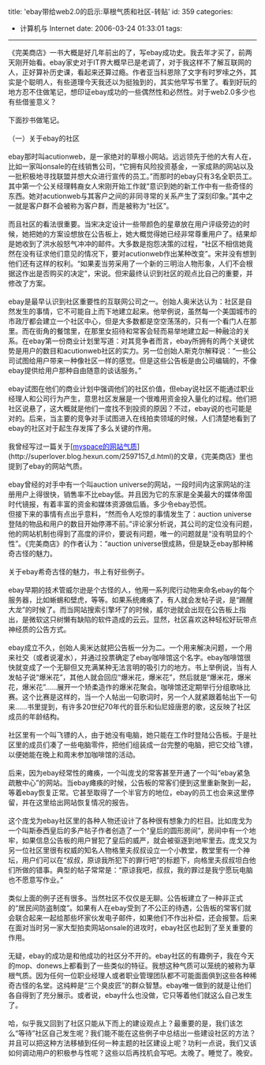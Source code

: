 title: 'ebay带给web2.0的启示:草根气质和社区-转贴'
id: 359
categories:
  - 计算机与 Internet
date: 2006-03-24 01:33:01
tags:
---

<div id="msgcns!9697D6160EFEBC17!630" class="bvMsg"><div>
<div>《完美商店》一书大概是好几年前出的了，写ebay成功史。我去年才买了，前两天刚开始看。ebay家史对于IT界大概早已是老调了，对于我这样不了解互联网的人，正好算补历史课，看起来还算过瘾。作者亚当科恩除了文字有时罗嗦之外，其实是个聪明人，有些道理今天我还以为挺独到的，其实他早写书里了。看到好玩的地方忍不住做笔记，想印证ebay成功的一些偶然性和必然性。对于web2.0多少也有些借鉴意义？</div>
<div> </div>
<div>下面抄书做笔记。</div>
<div> </div>
<div>（一）关于ebay的社区</div>
<div> </div>
<div>ebay那时叫acutionweb，是一家绝对的草根小网站。远远领先于他的大有人在，比如一家叫onsale的在线销售公司，“它拥有风险投资基金，一家成熟的网站以及一批积极地寻找联盟并想大众进行宣传的员工。”而那时的ebay只有3名全职员工。其中第一个公关经理韩裔女人宋刚开始工作就“意识到她的新工作中有一些奇怪的东西。她对acutionweb与其客户之间的非同寻常的关系产生了深刻印象。”其中之一就是客户群不会被称为客户群，而是被称为“社区”。</div>
<div> </div>
<div>而且社区的看法很重要。当宋决定设计一些带颜色的星章放在用户评级旁边的时候，她把她的方案设想放在公告板上，她大概觉得她已经非常尊重用户了。结果却是她收到了洪水般怒气冲冲的邮件。大多数是抱怨决策的过程，“社区不相信她竟然在没有征求他们意见的情况下，要对acutionweb作出某种改变”。宋并没有想到他们还有这样的权利。“如果麦当劳采用了一个新的三明治人物形象，人们不会根据这作出是否购买的决定”，宋说。但宋最终认识到社区的观点比自己的重要，并修改了方案。</div>
<div> </div>
<div>ebay是最早认识到社区重要性的互联网公司之一。创始人奥米达认为：社区是自然发生的事情，它不可能自上而下地建立起来。他举例说，虽然每一个美国城市的市政厅都会建立一个社区中心，但是大多数都是空空荡荡的，只有一个看门人在那里。而在街角的餐馆里，在那里女招待和常客会轻而易举地建立起一种融洽的关系。在ebay第一份商业计划里写道：对其竞争者而言，ebay所拥有的两个关键优势是用户的数目和acutionweb社区的实力。另一位创始人斯克尔解释说：“一些公司试图给用户带来一种像社区一样的感觉。但是这些公告板是由公司编辑的，不像ebay提供给用户那种自由随意的谈话服务。”</div>
<div> </div>
<div>ebay试图在他们的商业计划中强调他们的社区价值，但ebay说社区不能通过职业经理人和公司行为产生，意思社区发展是一个很难用资金投入量化的过程。他们把社区说悬了，这大概就是他们一度找不到投资的原因？不过，ebay说的也可能是对的。后来，当主要的竞争对手试图进入在线拍卖领域的时候，人们清楚地看到了ebay的社区对于起生存发挥了多么关键的作用。</div>
<div> </div>
<div>我曾经写过一篇关于[<u><font color="#0000ff">myspace的网站气质</font></u>](http://superlover.blog.hexun.com/2597157_d.html)的文章，《完美商店》里也提到了ebay的网站气质。 
<div> </div>
<div>ebay曾经的对手中有一个叫auction universe的网站，一段时间内这家网站的注册用户上得很快，销售率不比ebay低。并且因为它的东家是全美最大的媒体帝国时代镜报，有着丰富的资金和媒体资源做后盾。多少令ebay恐慌。</div>
<div>但接下来的事情有点出乎意料，“然而令人吃惊的事情发生了：auction universe登陆的物品和用户的数目开始停滞不前。”评论家分析说，其公司的定位没有问题，他的网站机制也得到了高度的评价，要说有问题，唯一的问题就是“没有明显的个性”。《完美商店》的作者认为：“auction universe很成熟，但是缺乏ebay那种稀奇古怪的魅力。</div>
<div> </div>
<div>关于ebay希奇古怪的魅力，书上有好些例子。</div>
<div> </div>
<div>ebay早期的技术管威尔逊是个古怪的人，他用一系列爬行动物来命名ebay的每个服务器，比如蜥蜴和壁虎，等等。如果系统瘫痪了，有人就会发帖子说，是“踢醒大龙”的时候了。而当网站搜索引擎坏了的时候，威尔逊就会出现在公告板上指出，是微软这只树懒有缺陷的软件造成的云云。显然，社区喜欢这种轻松好玩带点神经质的公告方式。</div>
<div> </div>
<div>ebay成立不久，创始人奥米达就把公告板一分为二。一个用来解决问题，一个用来社交（或者说灌水），并通过投票确定了ebay咖啡馆这个名字。ebay咖啡馆很快就变成了一个无聊但又充满某种无法言明的吸引力的地方。书上举例说，当有人发帖子说“爆米花”，其他人就会回应“爆米花，爆米花”，然后就是“爆米花，爆米花，爆米花”……展开一个矫柔造作的爆米花聚会。咖啡馆还定期举行分组歌咏比赛。这个比赛是这样的，当一个人帖出一句歌词时，另一个人就紧跟着帖出下一句来……书里提到，有许多20世纪70年代的音乐和仙尼娅唐恩的歌，这反映了社区成员的年龄结构。</div>
<div> </div>
<div>社区里有一个叫飞镖的人，由于她没有电脑，她只能在工作时登陆公告板。于是社区里的成员们凑了一些电脑零件，把他们组装成一台完整的电脑，把它交给飞镖，以便她能在晚上和周末参加咖啡馆的活动。</div>
<div> </div>
<div>后来，因为ebay经常性的瘫痪，一个叫庞戈的常客甚至开通了一个叫“ebay紧急疏散中心”的网站。当ebay瘫痪的时候，公告板的常客们便到这里重新聚到一起，等着ebay恢复正常。它甚至取得了一个半官方的地位，ebay的员工也会来这里停留，并在这里给出网站恢复情况的报告。</div>
<div> </div>
<div>这个庞戈为ebay社区里的各种人物还设计了各种很有想象力的栏目。比如庞戈为一个叫斯泰西皇后的多产帖子作者创造了一个“皇后的圆形房间”，房间中有一个地牢，如果信息公告板的用户冒犯了皇后的威严，就会被驱逐到地牢里去。庞戈又为另一位社区里很有权威的知名人物格里夫叔叔设立一个小教堂，教堂里有一个神坛，用户们可以在“叔叔，原谅我所犯下的罪行吧”的标题下，向格里夫叔叔坦白他们所做的错事。典型的帖子常常是：“原谅我吧，叔叔，我的罪过是我宁愿玩电脑也不愿意写作业。”</div>
<div> </div>
<div>
<div>类似上面的例子还有很多。当然社区不仅仅是无聊。公告板建立了一种非正式的“居民间防盗制度”。如果有人在ebay受到了不公正的待遇，公告板的常客们就会联合起来一起给那些坏家伙发电子邮件，如果他们不作出补偿，还会报警。后来在面对当时另一家大型拍卖网站onsale的进攻时，ebay社区也起到了至关重要的作用。</div>
<div> </div>
<div>无疑，ebay的成功是和他成功的社区分不开的。ebay社区的有趣例子，我在今天的mop、donews上都看到了一些类似的特征。我想这种气质可以笼统的被称为草根气质。因为任何一位职业经理人或者职业管理团队都不可能面面俱到这些各种稀奇古怪的名堂。这纯粹是“三个臭皮匠”的群众智慧。ebay唯一做到的就是让他们各自得到了充分展示。或者说，ebay什么也没做，它只等着他们就这么自己发生了。</div>
<div> </div>
<div>哈，似乎我又回到了社区只能从下而上的建设观点上？最重要的是，我们该怎么“等待”社区自己发生呢？我们能不能在这些例子中总结出一些建设社区的方法？并且可以把这种方法移植到任何一种主题的社区建设上呢？功利一点说，我们又该如何调动用户的积极参与性呢？这些以后再找机会写吧。太晚了。睡觉了。晚安。</div></div></div></div></div>